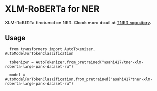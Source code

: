 # XLM-RoBERTa for NER
XLM-RoBERTa finetuned on NER. Check more detail at [TNER repository](https://github.com/asahi417/tner).

## Usage
```
  from transformers import AutoTokenizer, AutoModelForTokenClassification
  
  tokenizer = AutoTokenizer.from_pretrained("asahi417/tner-xlm-roberta-large-panx-dataset-ru")
  
  model = AutoModelForTokenClassification.from_pretrained("asahi417/tner-xlm-roberta-large-panx-dataset-ru")
```